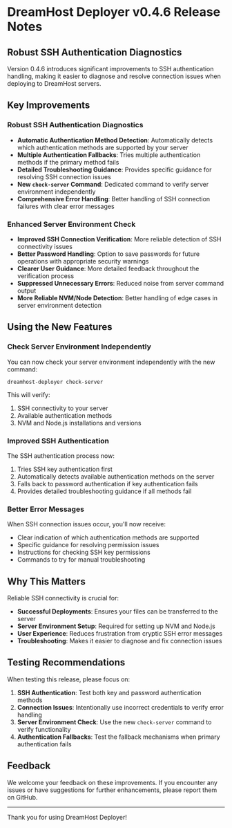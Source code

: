 # DreamHost Deployer v0.4.6 Release Notes

## Robust SSH Authentication Diagnostics

Version 0.4.6 introduces significant improvements to SSH authentication handling, making it easier to diagnose and resolve connection issues when deploying to DreamHost servers.

## Key Improvements

### Robust SSH Authentication Diagnostics
- **Automatic Authentication Method Detection**: Automatically detects which authentication methods are supported by your server
- **Multiple Authentication Fallbacks**: Tries multiple authentication methods if the primary method fails
- **Detailed Troubleshooting Guidance**: Provides specific guidance for resolving SSH connection issues
- **New `check-server` Command**: Dedicated command to verify server environment independently
- **Comprehensive Error Handling**: Better handling of SSH connection failures with clear error messages

### Enhanced Server Environment Check
- **Improved SSH Connection Verification**: More reliable detection of SSH connectivity issues
- **Better Password Handling**: Option to save passwords for future operations with appropriate security warnings
- **Clearer User Guidance**: More detailed feedback throughout the verification process
- **Suppressed Unnecessary Errors**: Reduced noise from server command output
- **More Reliable NVM/Node Detection**: Better handling of edge cases in server environment detection

## Using the New Features

### Check Server Environment Independently

You can now check your server environment independently with the new command:

```
dreamhost-deployer check-server
```

This will verify:
1. SSH connectivity to your server
2. Available authentication methods
3. NVM and Node.js installations and versions

### Improved SSH Authentication

The SSH authentication process now:
1. Tries SSH key authentication first
2. Automatically detects available authentication methods on the server
3. Falls back to password authentication if key authentication fails
4. Provides detailed troubleshooting guidance if all methods fail

### Better Error Messages

When SSH connection issues occur, you'll now receive:
- Clear indication of which authentication methods are supported
- Specific guidance for resolving permission issues
- Instructions for checking SSH key permissions
- Commands to try for manual troubleshooting

## Why This Matters

Reliable SSH connectivity is crucial for:
- **Successful Deployments**: Ensures your files can be transferred to the server
- **Server Environment Setup**: Required for setting up NVM and Node.js
- **User Experience**: Reduces frustration from cryptic SSH error messages
- **Troubleshooting**: Makes it easier to diagnose and fix connection issues

## Testing Recommendations

When testing this release, please focus on:

1. **SSH Authentication**: Test both key and password authentication methods
2. **Connection Issues**: Intentionally use incorrect credentials to verify error handling
3. **Server Environment Check**: Use the new `check-server` command to verify functionality
4. **Authentication Fallbacks**: Test the fallback mechanisms when primary authentication fails

## Feedback

We welcome your feedback on these improvements. If you encounter any issues or have suggestions for further enhancements, please report them on GitHub.

---

Thank you for using DreamHost Deployer! 